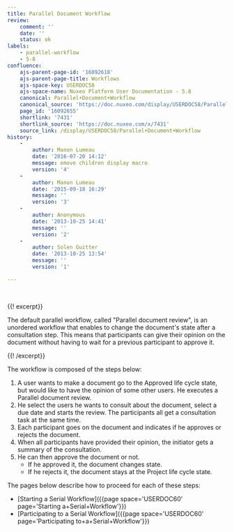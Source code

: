 ```yaml
---
title: Parallel Document Workflow
review:
    comment: ''
    date: ''
    status: ok
labels:
    - parallel-workflow
    - 5-8
confluence:
    ajs-parent-page-id: '16092618'
    ajs-parent-page-title: Workflows
    ajs-space-key: USERDOC58
    ajs-space-name: Nuxeo Platform User Documentation - 5.8
    canonical: Parallel+Document+Workflow
    canonical_source: 'https://doc.nuxeo.com/display/USERDOC58/Parallel+Document+Workflow'
    page_id: '16092655'
    shortlink: '7431'
    shortlink_source: 'https://doc.nuxeo.com/x/7431'
    source_link: /display/USERDOC58/Parallel+Document+Workflow
history:
    - 
        author: Manon Lumeau
        date: '2016-07-20 14:12'
        message: emove children display macro
        version: '4'
    - 
        author: Manon Lumeau
        date: '2015-09-18 16:29'
        message: ''
        version: '3'
    - 
        author: Anonymous
        date: '2013-10-25 14:41'
        message: ''
        version: '2'
    - 
        author: Solen Guitter
        date: '2013-10-25 13:54'
        message: ''
        version: '1'

---
```

&nbsp;

{{! excerpt}}

The default parallel workflow, called "Parallel document review", is an unordered workflow that enables to change the document's state after a consultation step. This means that participants can give their opinion on the document without having to wait for a previous participant to approve it.

{{! /excerpt}}

The workflow is composed of the steps below:

1.  A user wants to make a document go to the Approved life cycle state, but would like to have the opinion of some other users. He executes a Parallel document review.
2.  He select the users he wants to consult about the document, select a due date and starts the review.
    The participants all get a consultation task at the same time.
3.  Each participant goes on the document and indicates if he approves or rejects the document.
4.  When all participants have provided their opinion, the initiator gets a summary of the consultation.
5.  He can then approve the document or not.
    *   If he approved it, the document changes state.
    *   If he rejects it, the document stays at the Project life cycle state.

The pages below describe how to proceed for each of these steps:

*   [Starting a Serial Workflow]({{page space='USERDOC60' page='Starting a+Serial+Workflow'}})
*   [Participating to a Serial Workflow]({{page space='USERDOC60' page='Participating to+a+Serial+Workflow'}})